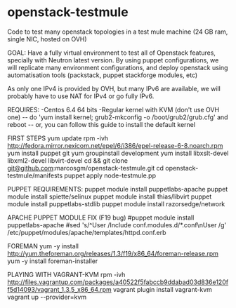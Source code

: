 openstack-testmule
==================

Code to test many openstack topologies in a test mule machine (24 GB ram, single NIC, hosted on OVH)

GOAL:
Have a fully virtual environment to test all of Openstack features, specially with Neutron latest version. By using puppet configurations, we will replicate many environment configurations, and deploy openstack using automatisation tools (packstack, puppet stackforge modules, etc)

 As only one IPv4 is provided by OVH, but many IPv6 are available, we will probably have to use NAT for IPv4 or go fully IPv6.

REQUIRES: 
-Centos 6.4  64 bits
-Regular kernel with KVM (don't use OVH one)
-- do 'yum install kernel; grub2-mkconfig -o /boot/grub2/grub.cfg' and reboot
-- or, you can follow this guide to install the default kernel 

FIRST STEPS
yum update
rpm -ivh http://fedora.mirror.nexicom.net/epel/6/i386/epel-release-6-8.noarch.rpm
yum install puppet git
yum groupinstall development
yum install libxslt-devel libxml2-devel libvirt-devel
cd && git clone git@github.com:marcosgm/openstack-testmule.git
cd openstack-testmule/manifests
puppet apply node-testmule.pp

PUPPET REQUIREMENTS:
puppet module install puppetlabs-apache
puppet module install spiette/selinux
puppet module install thias/libvirt
puppet module install puppetlabs-stdlib
puppet module install razorsedge/network


APACHE PUPPET MODULE FIX (F19 bug)
#puppet module install puppetlabs-apache
#sed 's/^User /Include conf.modules.d\/*.conf\nUser /g' /etc/puppet/modules/apache/templates/httpd.conf.erb


FOREMAN
yum -y install http://yum.theforeman.org/releases/1.3/f19/x86_64/foreman-release.rpm
yum -y install foreman-installer


PLAYING WITH VAGRANT-KVM
rpm -ivh http://files.vagrantup.com/packages/a40522f5fabccb9ddabad03d836e120ff5d14093/vagrant_1.3.5_x86_64.rpm
vagrant plugin install vagrant-kvm
vagrant up --provider=kvm
